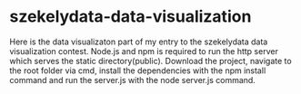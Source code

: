 # szekelydata-data-visualization
Here is the data visualizaton part of my entry to the szekelydata data visualization contest.
Node.js and npm is required to run the http server which serves the static directory(public).
Download the project, navigate to the root folder via cmd, install the dependencies with the npm install command and run the server.js with the node server.js command.
